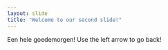 ```yaml
---
layout: slide
title: "Welcome to our second slide!"
---
```

Een hele goedemorgen!
Use the left arrow to go back!
